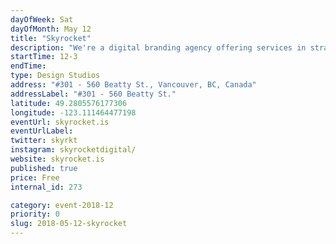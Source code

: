 ```yaml
---
dayOfWeek: Sat
dayOfMonth: May 12
title: "Skyrocket"
description: "We're a digital branding agency offering services in strategy, design and engineering. During VDW we will have team members in the space to host guests and answer questions about our process and work. We'll have case studies/work on the walls and beer/appies on hand."
startTime: 12-3
endTime: 
type: Design Studios
address: "#301 - 560 Beatty St., Vancouver, BC, Canada"
addressLabel: "#301 - 560 Beatty St."
latitude: 49.2805576177306
longitude: -123.111464477198
eventUrl: skyrocket.is
eventUrlLabel: 
twitter: skyrkt
instagram: skyrocketdigital/
website: skyrocket.is
published: true
price: Free
internal_id: 273

category: event-2018-12
priority: 0
slug: 2018-05-12-skyrocket
---
```


